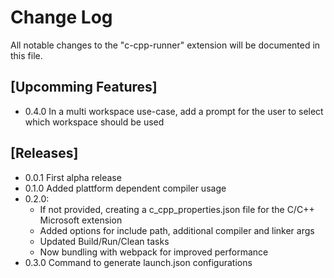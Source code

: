 # Change Log

All notable changes to the "c-cpp-runner" extension will be documented in this file.

## [Upcomming Features]

- 0.4.0 In a multi workspace use-case, add a prompt for the user to select which workspace should be used

## [Releases]

- 0.0.1 First alpha release
- 0.1.0 Added plattform dependent compiler usage
- 0.2.0:
  - If not provided, creating a c_cpp_properties.json file for the C/C++ Microsoft extension
  - Added options for include path, additional compiler and linker args
  - Updated Build/Run/Clean tasks
  - Now bundling with webpack for improved performance
- 0.3.0 Command to generate launch.json configurations
